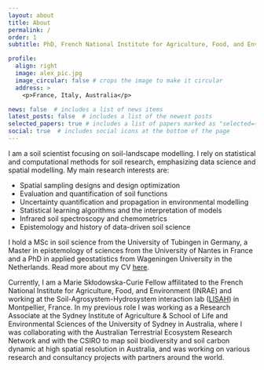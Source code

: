 ```yaml
---
layout: about
title: About
permalink: /
order: 1
subtitle: PhD, French National Institute for Agriculture, Food, and Environment

profile:
  align: right
  image: alex_pic.jpg
  image_circular: false # crops the image to make it circular
  address: >
    <p>France, Italy, Australia</p>

news: false  # includes a list of news items
latest_posts: false  # includes a list of the newest posts
selected_papers: true # includes a list of papers marked as "selected={true}"
social: true  # includes social icons at the bottom of the page
---
```


I am a soil scientist focusing on soil-landscape modelling. I rely on statistical and computational methods for soil research, emphasizing data science and spatial modelling. My main research interests are: 
-  Spatial sampling designs and design optimization
-  Evaluation and quantification of soil functions
-  Uncertainty quantification and propagation in environmental modelling
-  Statistical learning algorithms and the interpretation of models
-  Infrared soil spectroscopy and chemometrics
-  Epistemology and history of data-driven soil science

I hold a MSc in soil science from the University of Tubingen in Germany, a Master in epistemology of sciences from the University of Nantes in France and a PhD in applied geostatistics from Wageningen University in the Netherlands. Read more about my CV <a href="https://alexandrewadoux.github.io/CV/">here</a>.  

Currently, I am a Marie Skłodowska-Curie Fellow affilitated to the French National Institute for Agriculture, Food, and Environment (INRAE) and working at the Soil-Agrosystem-Hydrosystem interaction lab (<a href="https://www.umr-lisah.fr/?q=en">LISAH</a>) in Montpellier, France. In my previous role I was working as a Research Associate at the Sydney Institute of Agriculture & School of Life and Environmental Sciences of the University of Sydney in Australia, where I was collaborating with the Australian Terrestrial Ecosystem Research Network and with the CSIRO to map soil biodiversity and soil carbon dynamic at high spatial resolution in Australia, and was working on various research and consultancy projects with partners around the world.
